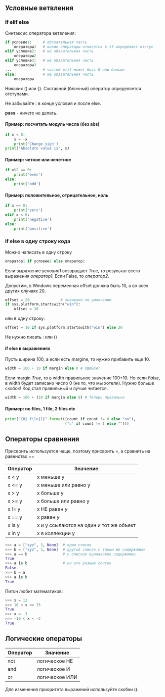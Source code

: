 ## Условные ветвления

### if elif else

Синтаксис оператора ветвления:

```python
if условие1:     # обязательная часть
    операторы1   # какие операторы относятся к if определяет отступ
elif условие2:   # не обязательная часть
    операторы2
elif условие3:   # не обязательная часть
    операторы3
...              # частей elif может быть 0 или больше 
else:            # не обязательная часть
    операторы
```

Никаких () или {}. Составной (блочный) оператор определяется отступами.

Не забывайте : в конце условия и после else.

**pass** - ничего не делать.

#### Пример: посчитать модуль числа (без abs)

```python
if x < 0:
    x = -x
    print('Change sign')
print('Absolute value is', x)  
```

#### Пример: четное или нечетное

```python
if x%2 == 0:
    print('even')
else:    
    print('odd')
```

#### Пример: положительное, отрицательное, ноль

```python
if x == 0:
    print('zero')
elif x < 0:
    print('negative')
else:
    print('positive')    
```

### if else в одну строку кода
Можно написать в одну строку
```python
оператор1 if условие1 else оператор2
```
Если выражение _условие1_ возвращает True, то результат всего выражения _оператор1_. Если False, то _оператор2_.

Допустим, в Windows переменная offset должна быть 10, а во всех других случаях 20.
```python
offset = 20              # значение по умолчанию
if sys.platform.startswith("win"):
    offset = 10
```
или в одну строку:
```python
offset = 10 if sys.platform.startswith("win") else 20
```
Не нужно писать : или ()

#### if else в выражениях

Пусть ширина 100, а если есть margine, то нужно прибавить еще 10.
```python
width = 100 + 10 if margin else 0 # ОШИБКА!
```
Если margin _True_, то в width правильное значение 100+10. Но если _False_, в width будет записано число 0 (не то, что мы хотели).
Нужно больше скобок! Код стал правильный и лучше читается.

```python
width = 100 + (10 if margin else 0) # Теперь правильно
```

#### Пример: no files, 1 file, 2 files etc
```python
print("{0} file{1}".format((count if count != 0 else "no"),
                           ("s" if count != 1 else "")))
```

## Операторы сравнения

Присвоить используется чаще, поэтому присвоить =, а сравнить на равенство ==

| Оператор | Значение |
|---|---|
| x < y | x меньше y |
| x <= y | x меньше или равно y |
| x > y | x больше y |
| x >= y | x больше или равно y |
| x != y | х НЕ равен y |
| x == y | х равен y |
| x is y | х и y ссылаются на один и тот же объект |
| x in y | х в коллекции y |
 
```python
>>> a = ["xyz", 3, None]  # один список
>>> b = ["xyz", 3, None]  # другой список с таким же содержимым
>>> a == b                # у списков одинаковое содержимое
True
>>> a is b                # но это разные списки
False
>>> b = a
>>> a is b
True
``` 

Питон любит математиков:
```python
>>> x = 12
>>> 10 < x <= 15
True
>>> x = -3
>>> -10 < x < -2
True
```

## Логические операторы

| Оператор | Значение |
|---|---|
| not | логическое НЕ |
| and | логическое И |
| or | логическое ИЛИ |

Для изменения приоритета выражений используйте скобки ().
